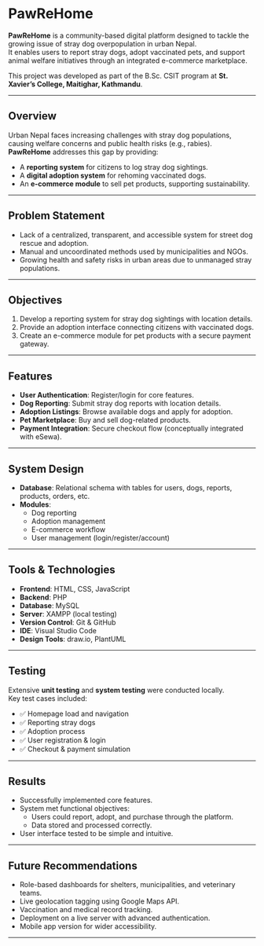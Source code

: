 # PawReHome

**PawReHome** is a community-based digital platform designed to tackle the growing issue of stray dog overpopulation in urban Nepal.  
It enables users to report stray dogs, adopt vaccinated pets, and support animal welfare initiatives through an integrated e-commerce marketplace.  

This project was developed as part of the B.Sc. CSIT program at **St. Xavier’s College, Maitighar, Kathmandu**.

---

## Overview
Urban Nepal faces increasing challenges with stray dog populations, causing welfare concerns and public health risks (e.g., rabies).  
**PawReHome** addresses this gap by providing:
- A **reporting system** for citizens to log stray dog sightings.
- A **digital adoption system** for rehoming vaccinated dogs.
- An **e-commerce module** to sell pet products, supporting sustainability.

---

## Problem Statement
- Lack of a centralized, transparent, and accessible system for street dog rescue and adoption.  
- Manual and uncoordinated methods used by municipalities and NGOs.  
- Growing health and safety risks in urban areas due to unmanaged stray populations.  

---

## Objectives
1. Develop a reporting system for stray dog sightings with location details.  
2. Provide an adoption interface connecting citizens with vaccinated dogs.  
3. Create an e-commerce module for pet products with a secure payment gateway.  

---

## Features
- **User Authentication**: Register/login for core features.  
- **Dog Reporting**: Submit stray dog reports with location details.  
- **Adoption Listings**: Browse available dogs and apply for adoption.  
- **Pet Marketplace**: Buy and sell dog-related products.  
- **Payment Integration**: Secure checkout flow (conceptually integrated with eSewa).  

---

## System Design
- **Database**: Relational schema with tables for users, dogs, reports, products, orders, etc.  
- **Modules**:
  - Dog reporting
  - Adoption management
  - E-commerce workflow
  - User management (login/register/account)   

---

## Tools & Technologies
- **Frontend**: HTML, CSS, JavaScript  
- **Backend**: PHP  
- **Database**: MySQL  
- **Server**: XAMPP (local testing)  
- **Version Control**: Git & GitHub  
- **IDE**: Visual Studio Code  
- **Design Tools**: draw.io, PlantUML  

---

## Testing
Extensive **unit testing** and **system testing** were conducted locally.  
Key test cases included:
- ✅ Homepage load and navigation  
- ✅ Reporting stray dogs  
- ✅ Adoption process  
- ✅ User registration & login  
- ✅ Checkout & payment simulation  

---

## Results
- Successfully implemented core features.  
- System met functional objectives:
  - Users could report, adopt, and purchase through the platform.  
  - Data stored and processed correctly.  
- User interface tested to be simple and intuitive.  

---

## Future Recommendations
- Role-based dashboards for shelters, municipalities, and veterinary teams.  
- Live geolocation tagging using Google Maps API.  
- Vaccination and medical record tracking.  
- Deployment on a live server with advanced authentication.  
- Mobile app version for wider accessibility.  

---
